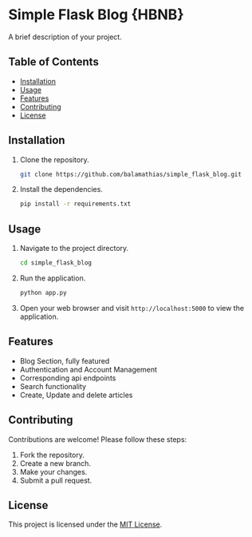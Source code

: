 # Simple Flask Blog {HBNB}

A brief description of your project.

## Table of Contents

- [Installation](#installation)
- [Usage](#usage)
- [Features](#features)
- [Contributing](#contributing)
- [License](#license)

## Installation

1. Clone the repository.
    ```bash
    git clone https://github.com/balamathias/simple_flask_blog.git
    ```

2. Install the dependencies.
    ```bash
    pip install -r requirements.txt
    ```

## Usage

1. Navigate to the project directory.
    ```bash
    cd simple_flask_blog
    ```

2. Run the application.
    ```bash
    python app.py
    ```

3. Open your web browser and visit `http://localhost:5000` to view the application.

## Features

- Blog Section, fully featured
- Authentication and Account Management
- Corresponding api endpoints
- Search functionality
- Create, Update and delete articles

## Contributing

Contributions are welcome! Please follow these steps:

1. Fork the repository.
2. Create a new branch.
3. Make your changes.
4. Submit a pull request.

## License

This project is licensed under the [MIT License](LICENSE).
